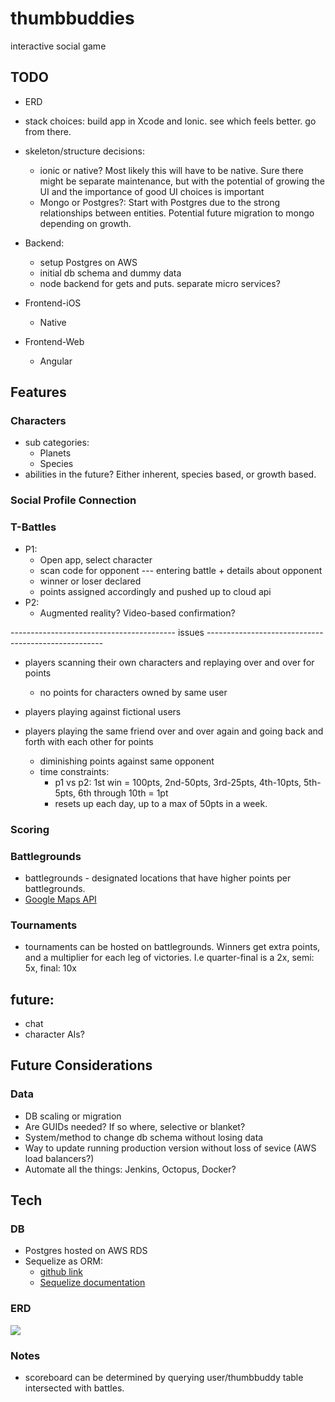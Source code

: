 

# thumbbuddies
interactive social game

## TODO
- ERD
- stack choices:  build app in Xcode and Ionic.  see which feels better. go from there.
- skeleton/structure decisions:
    - ionic or native?
      Most likely this will have to be native.  Sure there might be separate maintenance, but with the potential of growing the UI and the importance of good UI choices is important
    - Mongo or Postgres?: Start with Postgres due to the strong relationships between entities.  Potential future migration to mongo depending on growth.
- Backend:
  - setup Postgres on AWS
  - initial db schema and dummy data
  - node backend for gets and puts.  separate micro services?

- Frontend-iOS
  - Native

- Frontend-Web
  - Angular



## Features

### Characters
+ sub categories:
  - Planets
  - Species
+ abilities in the future? Either inherent, species based, or growth based.

### Social Profile Connection


### T-Battles
+ P1:
  - Open app, select character
  - scan code for opponent --- entering battle + details about opponent
  - winner or loser declared
  - points assigned accordingly and pushed up to cloud api
+ P2:
  - Augmented reality? Video-based confirmation?

----------------------------------------- issues ----------------------------------------------------
* players scanning their own characters and replaying over and over for points
  - no points for characters owned by same user

* players playing against fictional users
* players playing the same friend over and over again and going back and forth with each other for points
  - diminishing points against same opponent
  - time constraints:
    - p1 vs p2:  1st win = 100pts, 2nd-50pts, 3rd-25pts, 4th-10pts, 5th-5pts, 6th through 10th = 1pt
    - resets up each day, up to a max of 50pts in a week.



### Scoring



### Battlegrounds
- battlegrounds - designated locations that have higher points per battlegrounds.
- [Google Maps API](https://developers.google.com/maps/documentation/javascript/examples/map-geolocation)


### Tournaments
- tournaments can be hosted on battlegrounds.  Winners get extra points, and a multiplier for each leg of victories.  I.e quarter-final is a 2x, semi: 5x, final: 10x


## future:
- chat
- character AIs?




## Future Considerations
### Data
- DB scaling or migration
- Are GUIDs needed? If so where, selective or blanket?
- System/method to change db schema without losing data
- Way to update running production version without loss of sevice (AWS load balancers?)
- Automate all the things: Jenkins, Octopus, Docker?


## Tech

### DB
- Postgres hosted on AWS RDS
- Sequelize as ORM: 
  * [github link](https://github.com/sequelize/cli)
  * [Sequelize documentation](http://docs.sequelizejs.com/manual/tutorial/migrations.html)

### ERD
![](https://www.lucidchart.com/publicSegments/view/a7dce623-1772-45e7-b327-545b57e0894c/image.png)

### Notes
- scoreboard can be determined by querying user/thumbbuddy table intersected with battles.  
